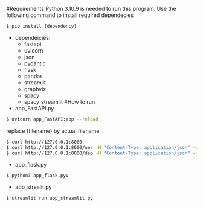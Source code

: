 #Requirements
Python 3.10.9 is needed to run this program.
Use the following command to install required dependecies
```bash
$ pip install {dependency}
```
- dependeicies:
  - fastapi
  - uvicorn
  - json
  - pydantic
  - flask
  - pandas
  - streamlit
  - graphviz
  - spacy
  - spacy_streamlit
#How to run
- app_FastAPI.py
```bash
$ uvicorn app_FastAPI:app --reload
```
replace {filename} by actual filename
```bash
$ curl http://127.0.0.1:8000
$ curl http://127.0.0.1:8000/ner -H "Content-Type: application/json" -d@{filename}
$ curl http://127.0.0.1:8000/dep -H "Content-Type: application/json" -d@{filename}
```
- app_flask.py
```bash
$ python3 app_flask.pyV
```
- app_strealit.py
```bash
$ streamlit run app_streamlit.py
  ```